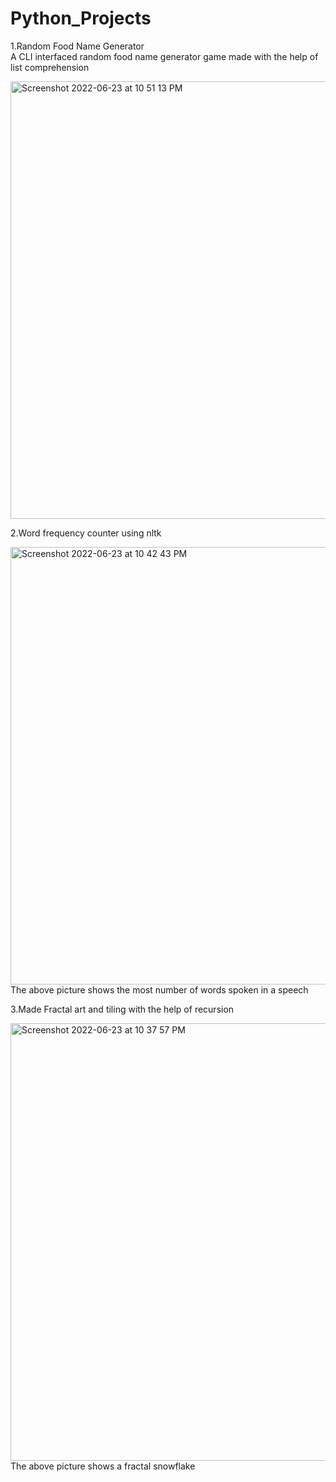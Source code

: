# Python_Projects
1.Random Food Name Generator  
A CLI interfaced random food name generator game made with the help of list comprehension

<img width="700" alt="Screenshot 2022-06-23 at 10 51 13 PM" src="https://user-images.githubusercontent.com/73593914/175358058-8b3a9f22-e349-4cd0-ac9c-79a78ae360e9.png">

2.Word frequency counter using nltk 

<img width="700" alt="Screenshot 2022-06-23 at 10 42 43 PM" src="https://user-images.githubusercontent.com/73593914/175356452-0e5e8299-b7c6-4810-baaf-06ce65b85fad.png">
The above picture shows the most number of words spoken in a speech 


3.Made Fractal art and tiling with the help of recursion

<img width="700" alt="Screenshot 2022-06-23 at 10 37 57 PM" src="https://user-images.githubusercontent.com/73593914/175356758-d8f30d8e-a8e1-43a4-8955-67c35ade2462.png">
The above picture shows a fractal snowflake 
